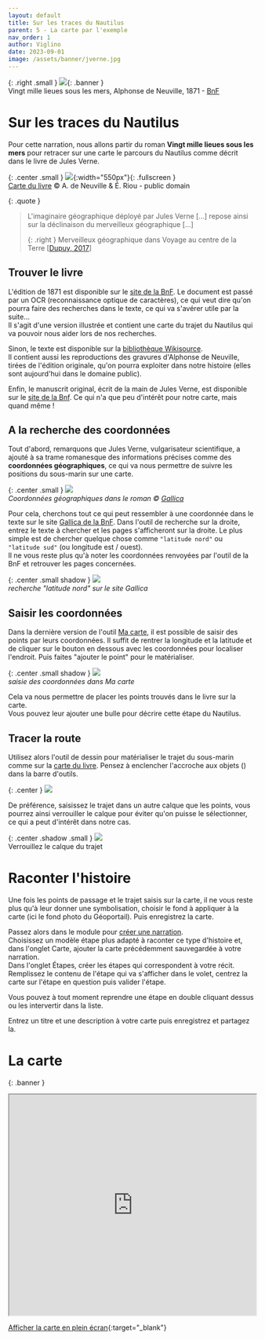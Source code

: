 ```yaml
---
layout: default
title: Sur les traces du Nautilus
parent: 5 - La carte par l'exemple
nav_order: 1
author: Viglino
date: 2023-09-01
image: /assets/banner/jverne.jpg
---
```

{: .right .small }
![](/Macarte-MI/assets/banner/jverne.jpg){: .banner }   
Vingt mille lieues sous les mers, Alphonse de Neuville, 1871 - [BnF](https://gallica.bnf.fr/ark:/12148/btv1b8600258f/f6)

# Sur les traces du Nautilus

Pour cette narration, nous allons partir du roman **Vingt mille lieues sous les mers** pour retracer sur une carte le parcours du Nautilus comme décrit dans le livre de Jules Verne.

{: .center .small }
![](https://upload.wikimedia.org/wikipedia/commons/c/ca/Nautilus_route_montage.jpg){:width="550px"}{: .fullscreen }   
[Carte du livre](https://commons.wikimedia.org/wiki/File:Nautilus_route_montage.jpg) &copy; A. de Neuville & É. Riou - public domain

{: .quote }
> L'imaginaire géographique déployé par Jules Verne [...] repose ainsi sur la déclinaison du merveilleux géographique [...]
>
> {: .right }
> Merveilleux géographique dans Voyage au centre de la Terre [[Dupuy, 2017](/Macarte-MI/annexes/biblio#dupuy-2017)]

## Trouver le livre

L'édition de 1871 est disponible sur le [site de la BnF](https://gallica.bnf.fr/ark:/12148/bpt6k6577310x/f1.item). Le document est passé par un OCR (reconnaissance optique de caractères), ce qui veut dire qu'on pourra faire des recherches dans le texte, ce qui va s'avérer utile par la suite...   
Il s'agit d'une version illustrée et contient une carte du trajet du Nautilus qui va pouvoir nous aider lors de nos recherches.

Sinon, le texte est disponible sur la [bibliothèque Wikisource](https://fr.wikisource.org/wiki/Vingt_mille_lieues_sous_les_mers).   
Il contient aussi les reproductions des gravures d'Alphonse de Neuville, tirées de l'édition originale, qu'on pourra exploiter dans notre histoire (elles sont aujourd'hui dans le domaine public).

Enfin, le manuscrit original, écrit de la main de Jules Verne, est disponible sur le [site de la Bnf](https://gallica.bnf.fr/ark:/12148/btv1b53067298j). Ce qui n'a que peu d'intérêt pour notre carte, mais quand même !


## A la recherche des coordonnées

Tout d'abord, remarquons que Jules Verne, vulgarisateur scientifique, a ajouté à sa trame romanesque des informations précises comme des **coordonnées géographiques**, ce qui va nous permettre de suivre les positions du sous-marin sur une carte.

{: .center .small }
![](/Macarte-MI/assets/img/ch5.1-coords.png)   
*Coordonnées géographiques dans le roman &copy; [Gallica](https://gallica.bnf.fr/ark:/12148/bpt6k6577310x/f38.image.r=%22latitude%20nord%22)*

Pour cela, cherchons tout ce qui peut ressembler à une coordonnée dans le texte sur le site [Gallica de la BnF](https://gallica.bnf.fr/ark:/12148/bpt6k6577310x/f1.item). Dans l'outil de recherche sur la droite, entrez le texte à chercher et les pages s'afficheront sur la droite. Le plus simple est de chercher quelque chose comme `"latitude nord"` ou `"latitude sud"` (ou longitude est / ouest).   
Il ne vous reste plus qu'à noter les coordonnées renvoyées par l'outil de la BnF et retrouver les pages concernées.

{: .center .small shadow }
![](/Macarte-MI/assets/img/ch5.1-ocr.jpg)   
*recherche "latitude nord" sur le site Gallica*

## Saisir les coordonnées

Dans la dernière version de l'outil [Ma carte](https://macarte.ign.fr/edition/carte/), il est possible de saisir des points par leurs coordonnées. Il suffit de rentrer la longitude et la latitude et de cliquer sur le bouton en dessous avec les coordonnées pour localiser l'endroit. Puis faites "ajouter le point" pour le matérialiser.

{: .center .small shadow }
![](/Macarte-MI/assets/img/ch5.1-coord.jpg)   
*saisie des coordonnées dans Ma carte*

Cela va nous permettre de placer les points trouvés dans le livre sur la carte.   
Vous pouvez leur ajouter une bulle pour décrire cette étape du Nautilus.

## Tracer la route

Utilisez alors l'outil de dessin <i class="fg-polyline-pt"></i> pour matérialiser le trajet du sous-marin comme sur la [carte du livre](#sur-les-traces-du-nautilus). Pensez à enclencher l'accroche aux objets (<i class="fg-snap"></i>) dans la barre d'outils.

{: .center }
![](/Macarte-MI/assets/img/ch5.1-tools.png)

De préférence, saisissez le trajet dans un autre calque que les points, vous pourrez ainsi verrouiller le calque pour éviter qu'on puisse le sélectionner, ce qui  a peut d'intérêt dans notre cas.

{: .center .shadow .small }
![](/Macarte-MI/assets/img/ch5.1-layerlock.png)   
Verrouillez le calque du trajet

# Raconter l'histoire

Une fois les points de passage et le trajet saisis sur la carte, il ne vous reste plus qu'à leur donner une symbolisation, choisir le fond à appliquer à la carte (ici le fond photo du Géoportail). Puis enregistrez la carte.

Passez alors dans le module pour [créer une narration](https://macarte.ign.fr/edition/narration/).   
Choisissez un modèle étape plus adapté à raconter ce type d'histoire et, dans l'onglet <i class="fi-map-alt blue-disk"></i> Carte, ajouter la carte précédemment sauvegardée à votre narration.   
Dans l'onglet <i class="step blue-disk"></i> Étapes, créer les étapes qui correspondent à votre récit. Remplissez le contenu de l'étape qui va s'afficher dans le volet, centrez la carte sur l'étape en question puis valider l'étape.

Vous pouvez à tout moment reprendre une étape en double cliquant dessus ou les intervertir dans la liste.

Entrez un titre et une description à votre carte puis enregistrez et partagez la.

# La carte

{: .banner }
<iframe src="https://macarte.ign.fr/carte/5aea2d2515d03442521ddc91347e8427/Nautilus?    noZoom" width="100%" height="450px"></iframe>

[Afficher la carte en plein écran](https://macarte.ign.fr/carte/5aea2d2515d03442521ddc91347e8427/Nautilus){:target="_blank"}

